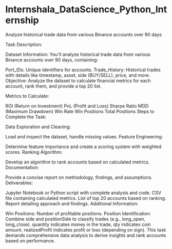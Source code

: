# Internshala_DataScience_Python_Internship
Analyze historical trade data from various Binance accounts over 90 days

Task Description:

Dataset Information: You'll analyze historical trade data from various Binance accounts over 90 days, containing:

Port_IDs: Unique identifiers for accounts.
Trade_History: Historical trades with details like timestamp, asset, side (BUY/SELL), price, and more.
Objective: Analyze the dataset to calculate financial metrics for each account, rank them, and provide a top 20 list.

Metrics to Calculate:

ROI (Return on Investment)
PnL (Profit and Loss)
Sharpe Ratio
MDD (Maximum Drawdown)
Win Rate
Win Positions
Total Positions
Steps to Complete the Task:

Data Exploration and Cleaning:

Load and inspect the dataset, handle missing values.
Feature Engineering:

Determine feature importance and create a scoring system with weighted scores.
Ranking Algorithm:

Develop an algorithm to rank accounts based on calculated metrics.
Documentation:

Provide a concise report on methodology, findings, and assumptions.
Deliverables:

Jupyter Notebook or Python script with complete analysis and code.
CSV file containing calculated metrics.
List of top 20 accounts based on ranking.
Report detailing approach and findings.
Additional Information:

Win Positions: Number of profitable positions.
Position Identification:
Combine side and positionSide to classify trades (e.g., long_open, long_close).
quantity indicates money in the trade, qty indicates coin amount.
realizedProfit indicates profit or loss (depending on sign).
This task demands comprehensive data analysis to derive insights and rank accounts based on performance.

